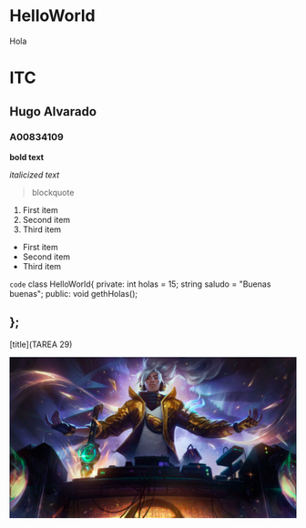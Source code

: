 # HelloWorld
Hola

# ITC
## Hugo Alvarado
### A00834109

**bold text**

*italicized text*

> blockquote

1. First item
2. Second item
3. Third item

- First item
- Second item
- Third item

`code`
class HelloWorld{
private:
  int holas = 15;
  string saludo = "Buenas buenas";
public:
  void gethHolas();

};
---

[title](TAREA 29)

![alt text](Yasuo_True_Damage_EP.png)
